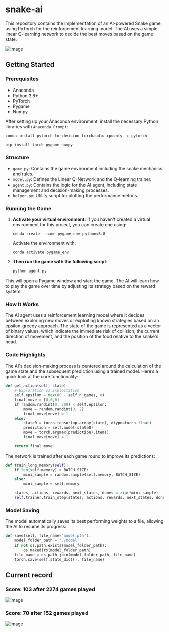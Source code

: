 # snake-ai

This repository contains the implementation of an AI-powered Snake game, using PyTorch for the reinforcement learning model. The AI uses a simple linear Q-learning network to decide the best moves based on the game state.

![image](https://github.com/AxelGeist/snake-ai/assets/73136957/6c61f639-0c99-4c2e-bcc3-6f5ba20db8cf)


## Getting Started

### Prerequisites

- Anaconda
- Python 3.8+
- PyTorch
- Pygame
- Numpy


After setting up your Anaconda environment, install the necessary Python libraries with `Anaconda Prompt`:

```bash
conda install pytorch torchvision torchaudio cpuonly -c pytorch
```

```bash
pip install torch pygame numpy
```

### Structure

- `game.py`: Contains the game environment including the snake mechanics and rules.
- `model.py`: Defines the Linear Q-Network and the Q-learning trainer.
- `agent.py`: Contains the logic for the AI agent, including state management and decision-making processes.
- `helper.py`: Utility script for plotting the performance metrics.

### Running the Game

1. **Activate your virtual environment**:
   If you haven't created a virtual environment for this project, you can create one using:

   ```
   conda create --name pygame_env python=3.8
   ```

    Activate the environment with:

    ```
    conda activate pygame_env
    ```

2. **Then run the game with the following script**:

    ```bash
    python agent.py
    ```

This will open a Pygame window and start the game. The AI will learn how to play the game over time by adjusting its strategy based on the reward system.

### How It Works

The AI agent uses a reinforcement learning model where it decides between exploring new moves or exploiting known strategies based on an epsilon-greedy approach. The state of the game is represented as a vector of binary values, which indicate the immediate risk of collision, the current direction of movement, and the position of the food relative to the snake's head.

### Code Highlights

The AI's decision-making process is centered around the calculation of the game state and the subsequent prediction using a trained model. Here’s a quick look at the core functionality:

```python
def get_action(self, state):
    # Exploration vs Exploitation
    self.epsilon = max(80 - self.n_games, 0)
    final_move = [0,0,0]
    if random.randint(0, 200) < self.epsilon:
        move = random.randint(0, 2)
        final_move[move] = 1
    else:
        state0 = torch.tensor(np.array(state), dtype=torch.float)
        prediction = self.model(state0)
        move = torch.argmax(prediction).item()
        final_move[move] = 1

    return final_move
```

The network is trained after each game round to improve its predictions:

```python
def train_long_memory(self):
    if len(self.memory) > BATCH_SIZE:
        mini_sample = random.sample(self.memory, BATCH_SIZE)
    else:
        mini_sample = self.memory

    states, actions, rewards, next_states, dones = zip(*mini_sample)
    self.trainer.train_step(states, actions, rewards, next_states, dones)
```

### Model Saving

The model automatically saves its best performing weights to a file, allowing the AI to resume its progress:

```python
def save(self, file_name='model.pth'):
    model_folder_path = './model'
    if not os.path.exists(model_folder_path):
        os.makedirs(model_folder_path)
    file_name = os.path.join(model_folder_path, file_name)
    torch.save(self.state_dict(), file_name)
```

## Current record

### Score: 103 after 2274 games played

![image](https://github.com/AxelGeist/snake-ai/assets/73136957/670c8f2b-4e91-4da0-bddb-b6bf0589b22f)

### Score: 70 after 152 games played

![image](https://github.com/AxelGeist/snake-ai/assets/73136957/de2742e7-a36e-4ea0-b161-9643c54f4f1d)


